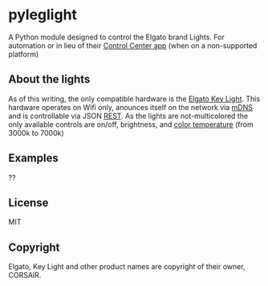 # pyleglight

A Python module designed to control the Elgato brand Lights. For automation or in lieu of their [Control Center app](https://www.elgato.com/en/gaming/downloads) (when on a non-supported platform)

## About the lights
As of this writing, the only compatible hardware is the [Elgato Key Light](https://www.elgato.com/en/gaming/key-light). This hardware operates on Wifi only, anounces itself on the network via [mDNS](https://en.wikipedia.org/wiki/Multicast_DNS) and is controllable via JSON [REST](https://en.wikipedia.org/wiki/Representational_state_transfer). As the lights are not-multicolored the only available controls are on/off, brightness, and [color temperature](https://en.wikipedia.org/wiki/Color_temperature#Categorizing_different_lighting) (from 3000k to 7000k)

## Examples
??

## License
MIT

## Copyright
Elgato, Key Light and other product names are copyright of their owner, CORSAIR. 